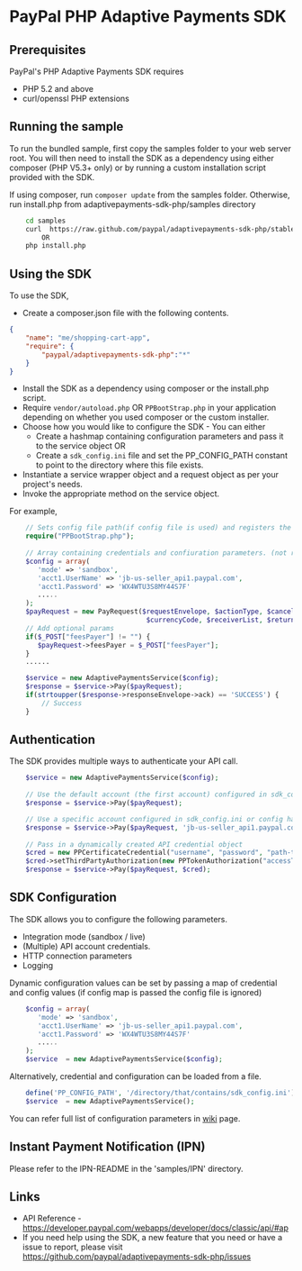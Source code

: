 # PayPal PHP Adaptive Payments SDK

## Prerequisites

PayPal's PHP Adaptive Payments SDK requires 

   * PHP 5.2 and above 
   * curl/openssl PHP extensions 

## Running the sample

To run the bundled sample, first copy the samples folder to your web server root. You will then need to install the SDK as a dependency using either composer (PHP V5.3+ only) or by running a custom installation script provided with the SDK.


If using composer, run `composer update` from the samples folder. Otherwise, run install.php from adaptivepayments-sdk-php/samples directory

```bash   
    cd samples
    curl  https://raw.github.com/paypal/adaptivepayments-sdk-php/stable/samples/install.php | php
		OR
    php install.php
```

## Using the SDK


To use the SDK,

   * Create a composer.json file with the following contents.
```json
{
    "name": "me/shopping-cart-app",
    "require": {
        "paypal/adaptivepayments-sdk-php":"*"
    }
}
```

   * Install the SDK as a dependency using composer or the install.php script. 
   * Require `vendor/autoload.php` OR `PPBootStrap.php` in your application depending on whether you used composer or the custom installer.
   * Choose how you would like to configure the SDK - You can either
	  * Create a hashmap containing configuration parameters and pass it to the service object OR
      * Create a `sdk_config.ini` file and set the PP_CONFIG_PATH constant to point to the directory where this file exists.
   * Instantiate a service wrapper object and a request object as per your project's needs.
   * Invoke the appropriate method on the service object.

For example,

```php
	// Sets config file path(if config file is used) and registers the classloader
    require("PPBootStrap.php");
	
	// Array containing credentials and confiuration parameters. (not required if config file is used)
	$config = array(
       'mode' => 'sandbox',
       'acct1.UserName' => 'jb-us-seller_api1.paypal.com',
       'acct1.Password' => 'WX4WTU3S8MY44S7F'
       .....
    );
    $payRequest = new PayRequest($requestEnvelope, $actionType, $cancelUrl, 
                                  $currencyCode, $receiverList, $returnUrl);
    // Add optional params
    if($_POST["feesPayer"] != "") {
	   $payRequest->feesPayer = $_POST["feesPayer"];
    }
	......

	$service = new AdaptivePaymentsService($config);
	$response = $service->Pay($payRequest);	
	if(strtoupper($response->responseEnvelope->ack) == 'SUCCESS') {
		// Success
	}
```  
  
## Authentication

The SDK provides multiple ways to authenticate your API call.

```php
	$service = new AdaptivePaymentsService($config);
	
	// Use the default account (the first account) configured in sdk_config.ini or config hashmap
	$response = $service->Pay($payRequest);	

	// Use a specific account configured in sdk_config.ini or config hashmap
	$response = $service->Pay($payRequest, 'jb-us-seller_api1.paypal.com');	
	 
	// Pass in a dynamically created API credential object
    $cred = new PPCertificateCredential("username", "password", "path-to-pem-file");
    $cred->setThirdPartyAuthorization(new PPTokenAuthorization("accessToken", "tokenSecret"));
	$response = $service->Pay($payRequest, $cred);	
```

## SDK Configuration


The SDK allows you to configure the following parameters. 

   * Integration mode (sandbox / live)
   * (Multiple) API account credentials.
   * HTTP connection parameters
   * Logging 


 Dynamic configuration values can be set by passing a map of credential and config values (if config map is passed the config file is ignored)
```php
    $config = array(
       'mode' => 'sandbox',
       'acct1.UserName' => 'jb-us-seller_api1.paypal.com',
       'acct1.Password' => 'WX4WTU3S8MY44S7F'
       .....
    );
	$service  = new AdaptivePaymentsService($config);
```
Alternatively, credential and configuration can be loaded from a file. 
```php
    define('PP_CONFIG_PATH', '/directory/that/contains/sdk_config.ini');
    $service  = new AdaptivePaymentsService();
```

You can refer full list of configuration parameters in [wiki](https://github.com/paypal/sdk-core-php/wiki/Configuring-the-SDK) page.

## Instant Payment Notification (IPN)

Please refer to the IPN-README in the 'samples/IPN' directory.

## Links

   * API Reference - https://developer.paypal.com/webapps/developer/docs/classic/api/#ap
   * If you need help using the SDK, a new feature that you need or have a issue to report, please visit https://github.com/paypal/adaptivepayments-sdk-php/issues 
